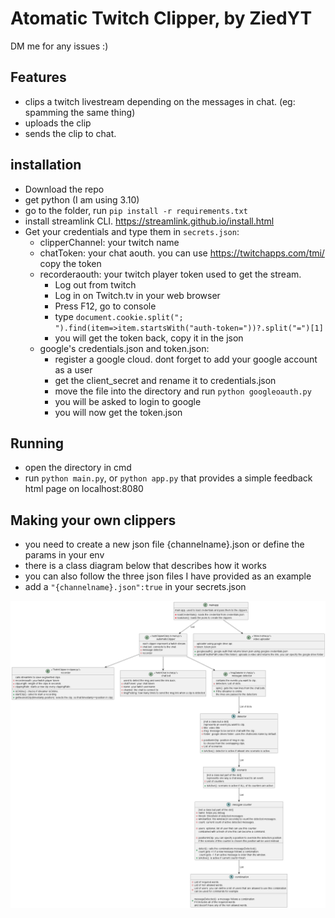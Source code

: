 # Atomatic Twitch Clipper, by ZiedYT
DM me for any issues :)

## Features
- clips a twitch livestream depending on the messages in chat. (eg: spamming the same thing)
- uploads the clip
- sends the clip to chat.

## installation
- Download the repo
- get python (I am using 3.10)
- go to the folder, run `pip install -r requirements.txt`
- install streamlink CLI. https://streamlink.github.io/install.html
- Get your credentials and type them in `secrets.json`:
    - clipperChannel: your twitch name   
    - chatToken: your chat aouth. you can use https://twitchapps.com/tmi/ copy the token
    -  recorderaouth: your twitch player token used to get the stream. 
        - Log out from twitch
        - Log in on Twitch.tv in your web browser
        - Press F12, go to console
        - type `document.cookie.split("; ").find(item=>item.startsWith("auth-token="))?.split("=")[1]`
        - you will get the token back, copy it in the json
    - google's credentials.json and token.json: 
        - register a google cloud. dont forget to add your google account as a user
        - get the client_secret and rename it to credentials.json
        - move the file into the directory and run `python googleoauth.py`
        - you will be asked to login to google
        - you will now get the token.json

## Running
- open the directory in cmd
- run `python main.py`, or `python app.py` that provides a simple feedback html page on localhost:8080
## Making your own clippers
- you need to create a new json file {channelname}.json or define the params in your env
- there is a class diagram below that describes how it works
- you can also follow the three json files I have provided as an example
- add a `"{channelname}.json":true` in your secrets.json

![Class Diagram](diagram.png)